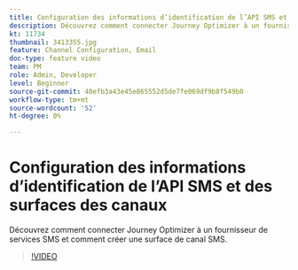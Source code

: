 ```yaml
---
title: Configuration des informations d’identification de l’API SMS et des surfaces des canaux
description: Découvrez comment connecter Journey Optimizer à un fournisseur de services SMS et comment créer une surface de canal SMS.
kt: 11734
thumbnail: 3413355.jpg
feature: Channel Configuration, Email
doc-type: feature video
team: PM
role: Admin, Developer
level: Beginner
source-git-commit: 40efb3a43e45e865552d5de7fe069df9b8f549b0
workflow-type: tm+mt
source-wordcount: '52'
ht-degree: 0%

---
```



# Configuration des informations d’identification de l’API SMS et des surfaces des canaux

Découvrez comment connecter Journey Optimizer à un fournisseur de services SMS et comment créer une surface de canal SMS.

>[!VIDEO](https://video.tv.adobe.com/v/3413355?quality=12)
